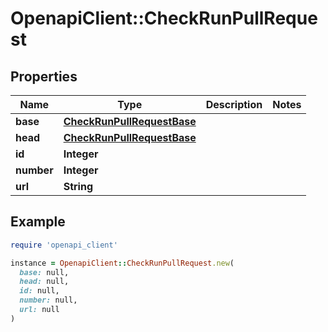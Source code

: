 # OpenapiClient::CheckRunPullRequest

## Properties

| Name | Type | Description | Notes |
| ---- | ---- | ----------- | ----- |
| **base** | [**CheckRunPullRequestBase**](CheckRunPullRequestBase.md) |  |  |
| **head** | [**CheckRunPullRequestBase**](CheckRunPullRequestBase.md) |  |  |
| **id** | **Integer** |  |  |
| **number** | **Integer** |  |  |
| **url** | **String** |  |  |

## Example

```ruby
require 'openapi_client'

instance = OpenapiClient::CheckRunPullRequest.new(
  base: null,
  head: null,
  id: null,
  number: null,
  url: null
)
```

